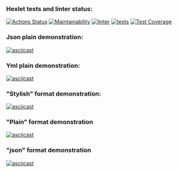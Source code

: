 ### Hexlet tests and linter status:
[![Actions Status](https://github.com/notsoyoungg/python-project-lvl2/workflows/hexlet-check/badge.svg)](https://github.com/notsoyoungg/python-project-lvl2/actions)
[![Maintainability](https://api.codeclimate.com/v1/badges/e4f2ddf77f7fd03d4b6d/maintainability)](https://codeclimate.com/github/notsoyoungg/python-project-lvl2/maintainability)
[![linter](https://github.com/notsoyoungg/python-project-lvl2/actions/workflows/lint.yml/badge.svg)](https://github.com/notsoyoungg/python-project-lvl2/actions/workflows/lint.yml)
[![tests](https://github.com/notsoyoungg/python-project-lvl2/actions/workflows/tests.yml/badge.svg)](https://github.com/notsoyoungg/python-project-lvl2/actions/workflows/tests.yml)
[![Test Coverage](https://api.codeclimate.com/v1/badges/e4f2ddf77f7fd03d4b6d/test_coverage)](https://codeclimate.com/github/notsoyoungg/python-project-lvl2/test_coverage)
### Json plain demonstration:
[![asciicast](https://asciinema.org/a/O53y24veG8UxQJ594nI9oOStt.svg)](https://asciinema.org/a/O53y24veG8UxQJ594nI9oOStt)
### Yml plain demonstration:
[![asciicast](https://asciinema.org/a/5QmC67YPGcyxXToKDErcuYuik.svg)](https://asciinema.org/a/5QmC67YPGcyxXToKDErcuYuik)
### "Stylish" format demonstration:
[![asciicast](https://asciinema.org/a/7kKz1mO5BaCY6Z4MxhtA5WiN2.svg)](https://asciinema.org/a/7kKz1mO5BaCY6Z4MxhtA5WiN2)
### "Plain" format demonstration
[![asciicast](https://asciinema.org/a/rQZKhzia7OfPzW5pwdVuTfBB8.svg)](https://asciinema.org/a/rQZKhzia7OfPzW5pwdVuTfBB8)
### "json" format demonstration
[![asciicast](https://asciinema.org/a/uHU1UE7Ff4A3TqE42DceCbNMD.svg)](https://asciinema.org/a/uHU1UE7Ff4A3TqE42DceCbNMD)